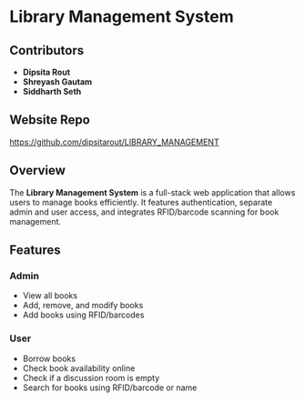 # Library Management System

## Contributors

- **Dipsita Rout**
- **Shreyash Gautam**
- **Siddharth Seth**


## Website Repo
https://github.com/dipsitarout/LIBRARY_MANAGEMENT

## Overview

The **Library Management System** is a full-stack web application that allows users to manage books efficiently. It features authentication, separate admin and user access, and integrates RFID/barcode scanning for book management.

## Features

### Admin
- View all books
- Add, remove, and modify books
- Add books using RFID/barcodes

### User
- Borrow books
- Check book availability online
- Check if a discussion room is empty
- Search for books using RFID/barcode or name




